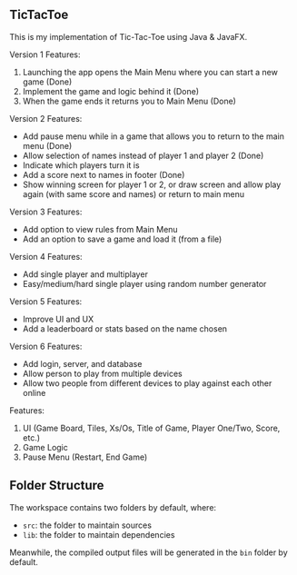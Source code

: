 ## TicTacToe

This is my implementation of Tic-Tac-Toe using Java & JavaFX. 

Version 1 Features:
1. Launching the app opens the Main Menu where you can start a new game (Done)
2. Implement the game and logic behind it (Done)
3. When the game ends it returns you to Main Menu (Done)

Version 2 Features:
- Add pause menu while in a game that allows you to return to the main menu (Done)
- Allow selection of names instead of player 1 and player 2 (Done)
- Indicate which players turn it is
- Add a score next to names in footer (Done)
- Show winning screen for player 1 or 2, or draw screen and allow play again (with same score and names) or return to main menu

Version 3 Features:
- Add option to view rules from Main Menu
- Add an option to save a game and load it (from a file)

Version 4 Features:
- Add single player and multiplayer
- Easy/medium/hard single player using random number generator

Version 5 Features:
- Improve UI and UX
- Add a leaderboard or stats based on the name chosen

Version 6 Features:
- Add login, server, and database
- Allow person to play from multiple devices
- Allow two people from different devices to play against each other online

Features:
1. UI (Game Board, Tiles, Xs/Os, Title of Game, Player One/Two, Score, etc.)
2. Game Logic
2. Pause Menu (Restart, End Game)

## Folder Structure

The workspace contains two folders by default, where:

- `src`: the folder to maintain sources
- `lib`: the folder to maintain dependencies

Meanwhile, the compiled output files will be generated in the `bin` folder by default.